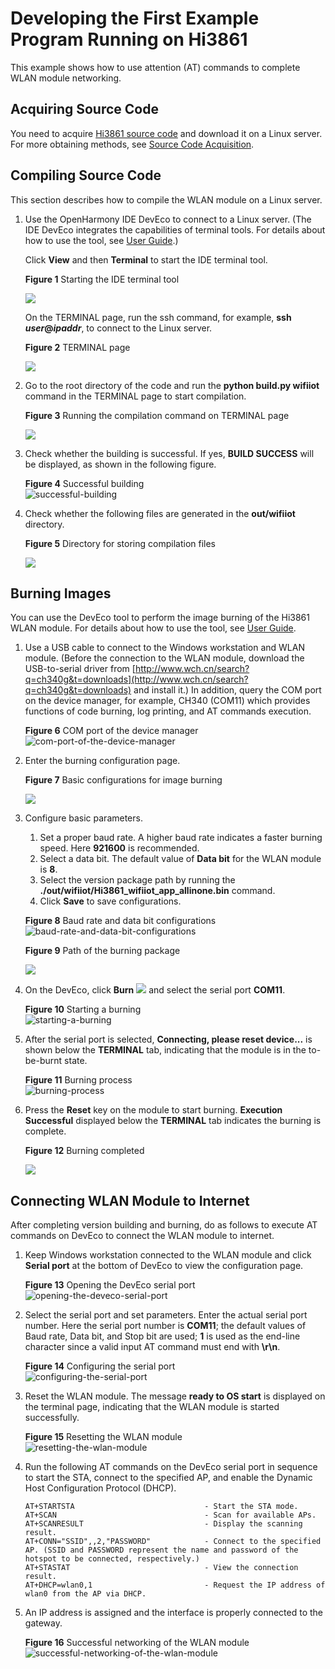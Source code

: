 # Developing the First Example Program Running on Hi3861<a name="EN-US_TOPIC_0000001053302600"></a>

This example shows how to use attention \(AT\) commands to complete WLAN module networking.

## Acquiring Source Code<a name="section1545225464016"></a>

You need to acquire  [Hi3861 source code](http://tools.harmonyos.com/mirrors/os/1.0/code-1.0.tar.gz)  and download it on a Linux server. For more obtaining methods, see  [Source Code Acquisition](../get-code/source-code-acquisition.md).

## Compiling Source Code<a name="section1736014117148"></a>

This section describes how to compile the WLAN module on a Linux server.

1.  Use the OpenHarmony IDE DevEco to connect to a Linux server. \(The IDE DevEco integrates the capabilities of terminal tools. For details about how to use the tool, see  [User Guide](https://device.harmonyos.com/en/docs/ide/user-guides/service_introduction-0000001050166905).\)

    Click  **View**  and then  **Terminal**  to start the IDE terminal tool.

    **Figure  1**  Starting the IDE terminal tool<a name="fig1975813338510"></a>  
    

    ![](figures/en-us_image_0000001055040538.png)

    On the TERMINAL page, run the ssh command, for example,  **ssh  _user_@_ipaddr_**, to connect to the Linux server.

    **Figure  2**  TERMINAL page<a name="fig91165301546"></a>  
    

    ![](figures/en-us_image_0000001054599199.png)

2.  Go to the root directory of the code and run the  **python build.py wifiiot**  command in the TERMINAL page to start compilation.

    **Figure  3**  Running the compilation command on TERMINAL page<a name="fig17727115215612"></a>  
    

    ![](figures/en-us_image_0000001055040596.png)

3.  Check whether the building is successful. If yes,  **BUILD SUCCESS**  will be displayed, as shown in the following figure.

    **Figure  4**  Successful building<a name="fig1262101218463"></a>  
    ![](figures/successful-building.png "successful-building")

4.  Check whether the following files are generated in the  **out/wifiiot**  directory.

    **Figure  5**  Directory for storing compilation files<a name="fig38521346164618"></a>  
    

    ![](figures/en-us_image_0000001055040654.png)


## Burning Images<a name="section1610612214150"></a>

You can use the DevEco tool to perform the image burning of the Hi3861 WLAN module. For details about how to use the tool, see  [User Guide](https://device.harmonyos.com/en/docs/ide/user-guides/service_introduction-0000001050166905).

1.  Use a USB cable to connect to the Windows workstation and WLAN module. \(Before the connection to the WLAN module, download the USB-to-serial driver from  [http://www.wch.cn/search?q=ch340g&t=downloads](http://www.wch.cn/search?q=ch340g&t=downloads)  and install it.\) In addition, query the COM port on the device manager, for example, CH340 \(COM11\) which provides functions of code burning, log printing, and AT commands execution.

    **Figure  6**  COM port of the device manager<a name="fig85905394917"></a>  
    ![](figures/com-port-of-the-device-manager.png "com-port-of-the-device-manager")

2.  Enter the burning configuration page.

    **Figure  7**  Basic configurations for image burning<a name="fig16939203111472"></a>  
    

    ![](figures/en-us_image_0000001054877726.png)

3.  Configure basic parameters.

    1.  Set a proper baud rate. A higher baud rate indicates a faster burning speed. Here  **921600**  is recommended.
    2.  Select a data bit. The default value of  **Data bit**  for the WLAN module is  **8**.
    3.  Select the version package path by running the  **./out/wifiiot/Hi3861\_wifiiot\_app\_allinone.bin**  command.
    4.  Click  **Save**  to save configurations.

    **Figure  8**  Baud rate and data bit configurations<a name="fig4315145184815"></a>  
    ![](figures/baud-rate-and-data-bit-configurations.png "baud-rate-and-data-bit-configurations")

    **Figure  9**  Path of the burning package<a name="fig105491550185115"></a>  
    

    ![](figures/en-us_image_0000001054087868.png)

4.  On the DevEco, click  **Burn** ![](figures/en-us_image_0000001054443694.png)  and select the serial port  **COM11**.

    **Figure  10**  Starting a burning<a name="fig051518341529"></a>  
    ![](figures/starting-a-burning.png "starting-a-burning")

5.  After the serial port is selected,  **Connecting, please reset device...**  is shown below the  **TERMINAL**  tab, indicating that the module is in the to-be-burnt state.

    **Figure  11**  Burning process<a name="fig233565715549"></a>  
    ![](figures/burning-process.png "burning-process")

6.  Press the  **Reset**  key on the module to start burning.  **Execution Successful**  displayed below the  **TERMINAL**  tab indicates the burning is complete.

    **Figure  12**  Burning completed<a name="fig191921618564"></a>  
    

    ![](figures/en-us_image_0000001054802306.png)


## Connecting WLAN Module to Internet<a name="section168257461059"></a>

After completing version building and burning, do as follows to execute AT commands on DevEco to connect the WLAN module to internet.

1.  Keep Windows workstation connected to the WLAN module and click  **Serial port**  at the bottom of DevEco to view the configuration page.

    **Figure  13**  Opening the DevEco serial port<a name="fig749694135716"></a>  
    ![](figures/opening-the-deveco-serial-port.png "opening-the-deveco-serial-port")

2.  Select the serial port and set parameters. Enter the actual serial port number. Here the serial port number is  **COM11**; the default values of Baud rate, Data bit, and Stop bit are used;  **1**  is used as the end-line character since a valid input AT command must end with  **\\r\\n**.

    **Figure  14**  Configuring the serial port<a name="fig179371422175815"></a>  
    ![](figures/configuring-the-serial-port.png "configuring-the-serial-port")

3.  Reset the WLAN module. The message  **ready to OS start**  is displayed on the terminal page, indicating that the WLAN module is started successfully.

    **Figure  15**  Resetting the WLAN module<a name="fig227819127594"></a>  
    ![](figures/resetting-the-wlan-module.png "resetting-the-wlan-module")

4.  Run the following AT commands on the DevEco serial port in sequence to start the STA, connect to the specified AP, and enable the Dynamic Host Configuration Protocol \(DHCP\).

    ```
    AT+STARTSTA                             - Start the STA mode.
    AT+SCAN                                 - Scan for available APs.
    AT+SCANRESULT                           - Display the scanning result.
    AT+CONN="SSID",,2,"PASSWORD"            - Connect to the specified AP. (SSID and PASSWORD represent the name and password of the hotspot to be connected, respectively.)
    AT+STASTAT                              - View the connection result.
    AT+DHCP=wlan0,1                         - Request the IP address of wlan0 from the AP via DHCP.
    ```

5.  An IP address is assigned and the interface is properly connected to the gateway.

    **Figure  16**  Successful networking of the WLAN module<a name="fig834919451597"></a>  
    ![](figures/successful-networking-of-the-wlan-module.png "successful-networking-of-the-wlan-module")


